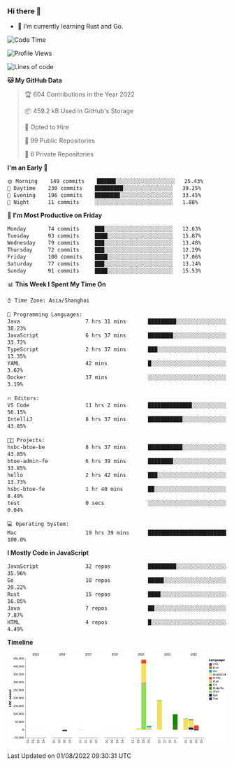 ### Hi there 👋

- 🌱 I’m currently learning Rust and Go.

<!--START_SECTION:waka-->
![Code Time](http://img.shields.io/badge/Code%20Time-632%20hrs%2022%20mins-blue)

![Profile Views](http://img.shields.io/badge/Profile%20Views-0-blue)

![Lines of code](https://img.shields.io/badge/From%20Hello%20World%20I%27ve%20Written-923%20Thousand%20lines%20of%20code-blue)

**🐱 My GitHub Data** 

> 🏆 604 Contributions in the Year 2022
 > 
> 📦 459.2 kB Used in GitHub's Storage 
 > 
> 💼 Opted to Hire
 > 
> 📜 99 Public Repositories 
 > 
> 🔑 6 Private Repositories  
 > 
**I'm an Early 🐤** 

```text
🌞 Morning    149 commits    ██████░░░░░░░░░░░░░░░░░░░   25.43% 
🌆 Daytime    230 commits    █████████░░░░░░░░░░░░░░░░   39.25% 
🌃 Evening    196 commits    ████████░░░░░░░░░░░░░░░░░   33.45% 
🌙 Night      11 commits     ░░░░░░░░░░░░░░░░░░░░░░░░░   1.88%

```
📅 **I'm Most Productive on Friday** 

```text
Monday       74 commits     ███░░░░░░░░░░░░░░░░░░░░░░   12.63% 
Tuesday      93 commits     ████░░░░░░░░░░░░░░░░░░░░░   15.87% 
Wednesday    79 commits     ███░░░░░░░░░░░░░░░░░░░░░░   13.48% 
Thursday     72 commits     ███░░░░░░░░░░░░░░░░░░░░░░   12.29% 
Friday       100 commits    ████░░░░░░░░░░░░░░░░░░░░░   17.06% 
Saturday     77 commits     ███░░░░░░░░░░░░░░░░░░░░░░   13.14% 
Sunday       91 commits     ████░░░░░░░░░░░░░░░░░░░░░   15.53%

```


📊 **This Week I Spent My Time On** 

```text
⌚︎ Time Zone: Asia/Shanghai

💬 Programming Languages: 
Java                     7 hrs 31 mins       █████████░░░░░░░░░░░░░░░░   38.23% 
JavaScript               6 hrs 37 mins       ████████░░░░░░░░░░░░░░░░░   33.72% 
TypeScript               2 hrs 37 mins       ███░░░░░░░░░░░░░░░░░░░░░░   13.35% 
YAML                     42 mins             █░░░░░░░░░░░░░░░░░░░░░░░░   3.62% 
Docker                   37 mins             ░░░░░░░░░░░░░░░░░░░░░░░░░   3.19%

🔥 Editors: 
VS Code                  11 hrs 2 mins       ██████████████░░░░░░░░░░░   56.15% 
IntelliJ                 8 hrs 37 mins       ███████████░░░░░░░░░░░░░░   43.85%

🐱‍💻 Projects: 
hsbc-btoe-be             8 hrs 37 mins       ███████████░░░░░░░░░░░░░░   43.85% 
btoe-admin-fe            6 hrs 39 mins       ████████░░░░░░░░░░░░░░░░░   33.85% 
hello                    2 hrs 42 mins       ███░░░░░░░░░░░░░░░░░░░░░░   13.73% 
hsbc-btoe-fe             1 hr 40 mins        ██░░░░░░░░░░░░░░░░░░░░░░░   8.49% 
test                     0 secs              ░░░░░░░░░░░░░░░░░░░░░░░░░   0.04%

💻 Operating System: 
Mac                      19 hrs 39 mins      █████████████████████████   100.0%

```

**I Mostly Code in JavaScript** 

```text
JavaScript               32 repos            █████████░░░░░░░░░░░░░░░░   35.96% 
Go                       18 repos            █████░░░░░░░░░░░░░░░░░░░░   20.22% 
Rust                     15 repos            ████░░░░░░░░░░░░░░░░░░░░░   16.85% 
Java                     7 repos             ██░░░░░░░░░░░░░░░░░░░░░░░   7.87% 
HTML                     4 repos             █░░░░░░░░░░░░░░░░░░░░░░░░   4.49%

```


**Timeline**

![Chart not found](https://raw.githubusercontent.com/elton/elton/main/charts/bar_graph.png) 


 Last Updated on 01/08/2022 09:30:31 UTC
<!--END_SECTION:waka-->

<!--
**elton/elton** is a ✨ _special_ ✨ repository because its `README.md` (this file) appears on your GitHub profile.

Here are some ideas to get you started:

- 🔭 I’m currently working on ...
- 🌱 I’m currently learning ...
- 👯 I’m looking to collaborate on ...
- 🤔 I’m looking for help with ...
- 💬 Ask me about ...
- 📫 How to reach me: ...
- 😄 Pronouns: ...
- ⚡ Fun fact: ...
-->
